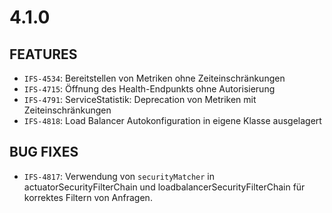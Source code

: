 # 4.1.0
## FEATURES
- `IFS-4534`: Bereitstellen von Metriken ohne Zeiteinschränkungen
- `IFS-4715`: Öffnung des Health-Endpunkts ohne Autorisierung
- `IFS-4791`: ServiceStatistik: Deprecation von Metriken mit Zeiteinschränkungen
- `IFS-4818`: Load Balancer Autokonfiguration in eigene Klasse ausgelagert

## BUG FIXES
- `IFS-4817`: Verwendung von `securityMatcher` in actuatorSecurityFilterChain und loadbalancerSecurityFilterChain für korrektes Filtern von Anfragen.
